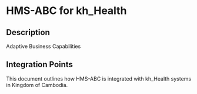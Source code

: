 # HMS-ABC for kh_Health

## Description

Adaptive Business Capabilities

## Integration Points

This document outlines how HMS-ABC is integrated with kh_Health systems in Kingdom of Cambodia.
